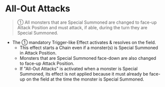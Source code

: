 # All-Out Attacks

> ① All monsters that are Special Summoned are changed to face-up Attack Position and must attack, if able, during the turn they are Special Summoned.

*   The ① mandatory Trigger-like Effect activates & resolves on the field.
    *   This effect starts a Chain even if a monster(s) is Special Summoned in Attack Position.
    *   Monsters that are Special Summoned face-down are also changed to face-up Attack Position.
    *   If "All-Out Attacks" is activated when a monster is Special Summoned, its effect is not applied because it must already be face-up on the field at the time the monster is Special Summoned.
